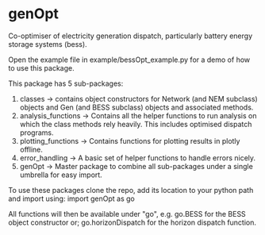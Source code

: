 # genOpt
Co-optimiser of electricity generation dispatch, particularly battery energy storage systems (bess).

Open the example file in example/bessOpt_example.py for a demo of how to use this package.

This package has 5 sub-packages:
1. classes -> contains object constructors for Network (and NEM subclass) objects and Gen (and BESS subclass) objects and associated methods.
2. analysis_functions -> Contains all the helper functions to run analysis on which the class methods rely heavily. This includes optimised dispatch programs.
3. plotting_functions -> Contains functions for plotting results in plotly offline.
4. error_handling -> A basic set of helper functions to handle errors nicely.
5. genOpt -> Master package to combine all sub-packages under a single umbrella for easy import.

To use these packages clone the repo, add its location to your python path and import using:
import genOpt as go

All functions will then be available under "go", e.g.
go.BESS for the BESS object constructor or;
go.horizonDispatch for the horizon dispatch function.







